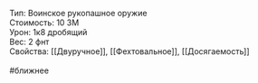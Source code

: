 Тип: Воинское рукопашное оружие<br>
Стоимость: 10 ЗМ<br>
Урон: 1к8 дробящий<br>
Вес: 2 фнт<br>
Свойства: [[Двуручное]], [[Фехтовальное]], [[Досягаемость]]<br>
<br>
#ближнее<br>
